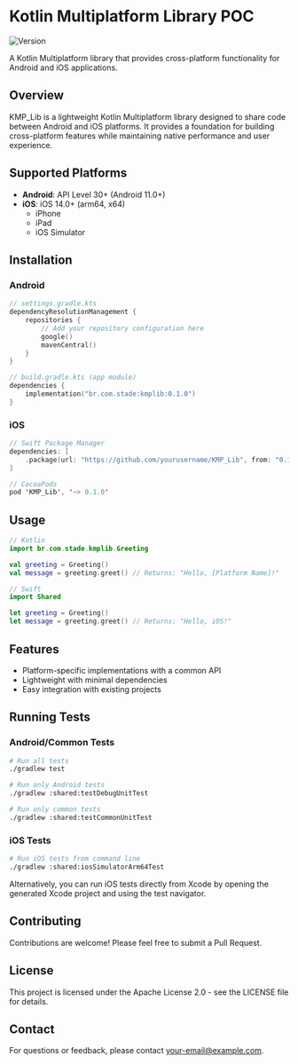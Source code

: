 # Kotlin Multiplatform Library POC

![Version](https://img.shields.io/badge/version-0.1.0-orange)

A Kotlin Multiplatform library that provides cross-platform functionality for Android and iOS applications.

## Overview

KMP_Lib is a lightweight Kotlin Multiplatform library designed to share code between Android and iOS platforms. It provides a foundation for building cross-platform features while maintaining native performance and user experience.

## Supported Platforms

- **Android**: API Level 30+ (Android 11.0+)
- **iOS**: iOS 14.0+ (arm64, x64)
  - iPhone
  - iPad
  - iOS Simulator

## Installation

### Android

```kotlin
// settings.gradle.kts
dependencyResolutionManagement {
    repositories {
        // Add your repository configuration here
        google()
        mavenCentral()
    }
}

// build.gradle.kts (app module)
dependencies {
    implementation("br.com.stade:kmplib:0.1.0")
}
```

### iOS

```swift
// Swift Package Manager
dependencies: [
    .package(url: "https://github.com/yourusername/KMP_Lib", from: "0.1.0")
]

// CocoaPods
pod 'KMP_Lib', '~> 0.1.0'
```

## Usage

```kotlin
// Kotlin
import br.com.stade.kmplib.Greeting

val greeting = Greeting()
val message = greeting.greet() // Returns: "Hello, [Platform Name]!"
```

```swift
// Swift
import Shared

let greeting = Greeting()
let message = greeting.greet() // Returns: "Hello, iOS!"
```

## Features

- Platform-specific implementations with a common API
- Lightweight with minimal dependencies
- Easy integration with existing projects

## Running Tests

### Android/Common Tests

```bash
# Run all tests
./gradlew test

# Run only Android tests
./gradlew :shared:testDebugUnitTest

# Run only common tests
./gradlew :shared:testCommonUnitTest
```

### iOS Tests

```bash
# Run iOS tests from command line
./gradlew :shared:iosSimulatorArm64Test
```

Alternatively, you can run iOS tests directly from Xcode by opening the generated Xcode project and using the test navigator.

## Contributing

Contributions are welcome! Please feel free to submit a Pull Request.

## License

This project is licensed under the Apache License 2.0 - see the LICENSE file for details.

## Contact

For questions or feedback, please contact [your-email@example.com](mailto:your-email@example.com).
